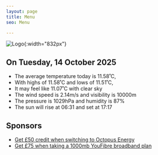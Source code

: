 ```yaml
---
layout: page
title: Menu
seo: Menu

---
```


![Logo](/images/logo.jpg){:width="832px"}

<!-- weather_marker starts -->
## On Tuesday, 14 October 2025

- The average temperature today is 11.58˚C,
- With highs of 11.58˚C and lows of 11.51˚C,
- It may feel like 11.07˚C with clear sky
- The wind speed is 2.14m/s and visibility is 10000m
- The pressure is 1029hPa and humidity is 87%
- The sun will rise at 06:31 and set at 17:17

<!-- weather_marker ends -->

## Sponsors

- [Get £50 credit when switching to Octopus Energy](https://bit.ly/3oD1nnS)
- [Get £75 when taking a 1000mb YouFibre broadband plan](https://aklam.io/91zWhU?)

